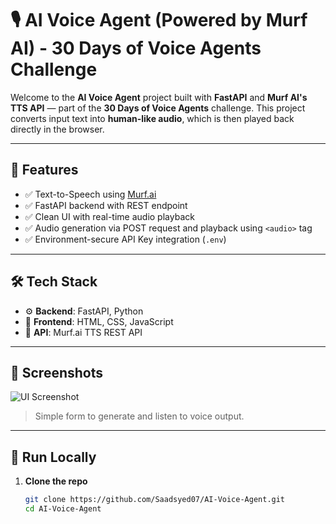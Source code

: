 # 🎙️ AI Voice Agent (Powered by Murf AI) - 30 Days of Voice Agents Challenge

Welcome to the **AI Voice Agent** project built with **FastAPI** and **Murf AI's TTS API** — part of the **30 Days of Voice Agents** challenge. This project converts input text into **human-like audio**, which is then played back directly in the browser.

---

## 🚀 Features

- ✅ Text-to-Speech using [Murf.ai](https://murf.ai)
- ✅ FastAPI backend with REST endpoint
- ✅ Clean UI with real-time audio playback
- ✅ Audio generation via POST request and playback using `<audio>` tag
- ✅ Environment-secure API Key integration (`.env`)

---

## 🛠️ Tech Stack

- ⚙️ **Backend**: FastAPI, Python
- 🎨 **Frontend**: HTML, CSS, JavaScript
- 🔐 **API**: Murf.ai TTS REST API

---

## 📸 Screenshots

![UI Screenshot](path/to/your/screenshot.png)
> Simple form to generate and listen to voice output.

---

## 🧪 Run Locally

1. **Clone the repo**
   ```bash
   git clone https://github.com/Saadsyed07/AI-Voice-Agent.git
   cd AI-Voice-Agent
